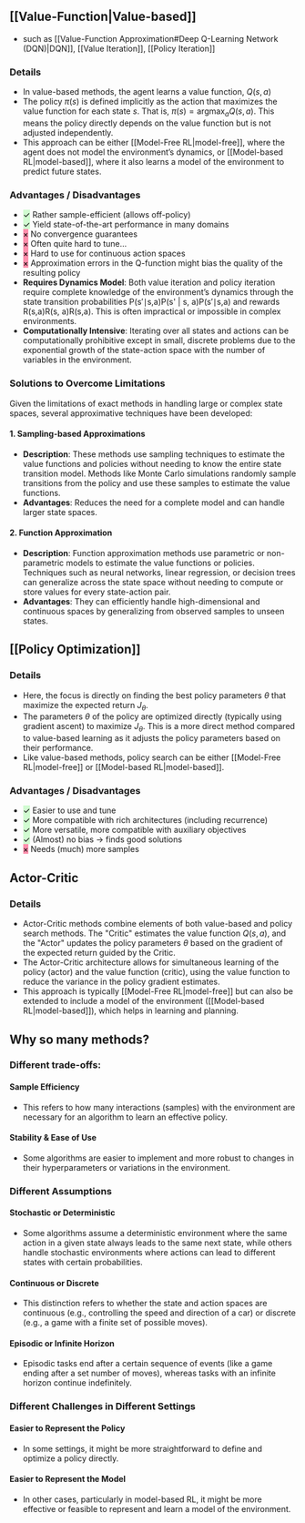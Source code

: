 ## [[Value-Function|Value-based]] 
- such as [[Value-Function Approximation#Deep Q-Learning Network (DQN)|DQN]], [[Value Iteration]], [[Policy Iteration]]
### Details
- In value-based methods, the agent learns a value function, $Q(s, a)$
- The policy $\pi(s)$ is defined implicitly as the action that maximizes the value function for each state $s$. That is, $\pi(s) = \text{argmax}_a Q(s, a)$. This means the policy directly depends on the value function but is not adjusted independently.
- This approach can be either [[Model-Free RL|model-free]], where the agent does not model the environment’s dynamics, or [[Model-based RL|model-based]], where it also learns a model of the environment to predict future states.
### Advantages / Disadvantages
- <mark style="background: #BBFABBA6;">✓</mark> Rather sample-efficient (allows off-policy)
- <mark style="background: #BBFABBA6;">✓</mark> Yield state-of-the-art performance in many domains 
- <mark style="background: #FF5582A6;">×</mark> No convergence guarantees 
- <mark style="background: #FF5582A6;">×</mark> Often quite hard to tune... 
- <mark style="background: #FF5582A6;">×</mark> Hard to use for continuous action spaces 
- <mark style="background: #FF5582A6;">×</mark> Approximation errors in the Q-function might bias the quality of the resulting policy
- **Requires Dynamics Model**: Both value iteration and policy iteration require complete knowledge of the environment’s dynamics through the state transition probabilities P(s′∣s,a)P(s' | s, a)P(s′∣s,a) and rewards R(s,a)R(s, a)R(s,a). This is often impractical or impossible in complex environments.
- **Computationally Intensive**: Iterating over all states and actions can be computationally prohibitive except in small, discrete problems due to the exponential growth of the state-action space with the number of variables in the environment.
### Solutions to Overcome Limitations
Given the limitations of exact methods in handling large or complex state spaces, several approximative techniques have been developed:
#### 1. **Sampling-based Approximations**
- **Description**: These methods use sampling techniques to estimate the value functions and policies without needing to know the entire state transition model. Methods like Monte Carlo simulations randomly sample transitions from the policy and use these samples to estimate the value functions.
- **Advantages**: Reduces the need for a complete model and can handle larger state spaces.
#### 2. **Function Approximation**
- **Description**: Function approximation methods use parametric or non-parametric models to estimate the value functions or policies. Techniques such as neural networks, linear regression, or decision trees can generalize across the state space without needing to compute or store values for every state-action pair.
- **Advantages**: They can efficiently handle high-dimensional and continuous spaces by generalizing from observed samples to unseen states.
## [[Policy Optimization]]
### Details
- Here, the focus is directly on finding the best policy parameters $\theta$ that maximize the expected return $J_\theta$. 
- The parameters $\theta$ of the policy are optimized directly (typically using gradient ascent) to maximize $J_\theta$. This is a more direct method compared to value-based learning as it adjusts the policy parameters based on their performance.
- Like value-based methods, policy search can be either [[Model-Free RL|model-free]] or [[Model-based RL|model-based]].
### Advantages / Disadvantages
- <mark style="background: #BBFABBA6;">✓</mark> Easier to use and tune 
- <mark style="background: #BBFABBA6;">✓</mark> More compatible with rich architectures (including recurrence) 
- <mark style="background: #BBFABBA6;">✓</mark> More versatile, more compatible with auxiliary objectives 
- <mark style="background: #BBFABBA6;">✓</mark> (Almost) no bias -> finds good solutions 
- <mark style="background: #FF5582A6;">×</mark> Needs (much) more samples
## Actor-Critic
### Details
- Actor-Critic methods combine elements of both value-based and policy search methods. The "Critic" estimates the value function $Q(s, a)$, and the "Actor" updates the policy parameters $\theta$ based on the gradient of the expected return guided by the Critic.
- The Actor-Critic architecture allows for simultaneous learning of the policy (actor) and the value function (critic), using the value function to reduce the variance in the policy gradient estimates.
- This approach is typically [[Model-Free RL|model-free]] but can also be extended to include a model of the environment ([[Model-based RL|model-based]]), which helps in learning and planning.

## Why so many methods?
### Different trade-offs:
#### Sample Efficiency
- This refers to how many interactions (samples) with the environment are necessary for an algorithm to learn an effective policy.
#### Stability & Ease of Use
- Some algorithms are easier to implement and more robust to changes in their hyperparameters or variations in the environment.
### Different Assumptions
#### Stochastic or Deterministic
- Some algorithms assume a deterministic environment where the same action in a given state always leads to the same next state, while others handle stochastic environments where actions can lead to different states with certain probabilities.
#### Continuous or Discrete
- This distinction refers to whether the state and action spaces are continuous (e.g., controlling the speed and direction of a car) or discrete (e.g., a game with a finite set of possible moves).
#### Episodic or Infinite Horizon
- Episodic tasks end after a certain sequence of events (like a game ending after a set number of moves), whereas tasks with an infinite horizon continue indefinitely.
### Different Challenges in Different Settings
#### Easier to Represent the Policy
- In some settings, it might be more straightforward to define and optimize a policy directly.
#### Easier to Represent the Model
- In other cases, particularly in model-based RL, it might be more effective or feasible to represent and learn a model of the environment.